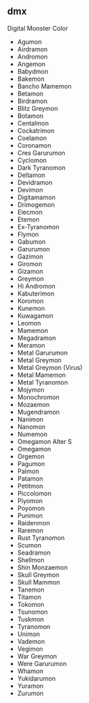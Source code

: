 ## dmx
Digital Monster Color

- Agumon
- Airdramon
- Andromon
- Angemon
- Babydmon
- Bakemon
- Bancho Mamemon
- Betamon
- Birdramon
- Blitz Greymon
- Botamon
- Centalmon
- Cockatrimon
- Coelamon
- Coronamon
- Cres Garurumon
- Cyclomon
- Dark Tyranomon
- Deltamon
- Devidramon
- Devimon
- Digitamamon
- Drimogemon
- Elecmon
- Etemon
- Ex-Tyranomon
- Flymon
- Gabumon
- Garurumon
- Gazimon
- Giromon
- Gizamon
- Greymon
- Hi Andromon
- Kabuterimon
- Koromon
- Kunemon
- Kuwagamon
- Leomon
- Mamemon
- Megadramon
- Meramon
- Metal Garurumon
- Metal Greymon
- Metal Greymon (Virus)
- Metal Mamemon
- Metal Tyranomon
- Mojymon
- Monochromon
- Mozaemon
- Mugendramon
- Nanimon
- Nanomon
- Numemon
- Omegamon Alter S
- Omegamon
- Orgemon
- Pagumon
- Palmon
- Patamon
- Petitmon
- Piccolomon
- Piyomon
- Poyomon
- Punimon
- Raidenmon
- Raremon
- Rust Tyranomon
- Scumon
- Seadramon
- Shellmon
- Shin Monzaemon
- Skull Greymon
- Skull Mammon
- Tanemon
- Titamon
- Tokomon
- Tsunomon
- Tuskmon
- Tyranomon
- Unimon
- Vademon
- Vegimon
- War Greymon
- Were Garurumon
- Whamon
- Yukidarumon
- Yuramon
- Zurumon
